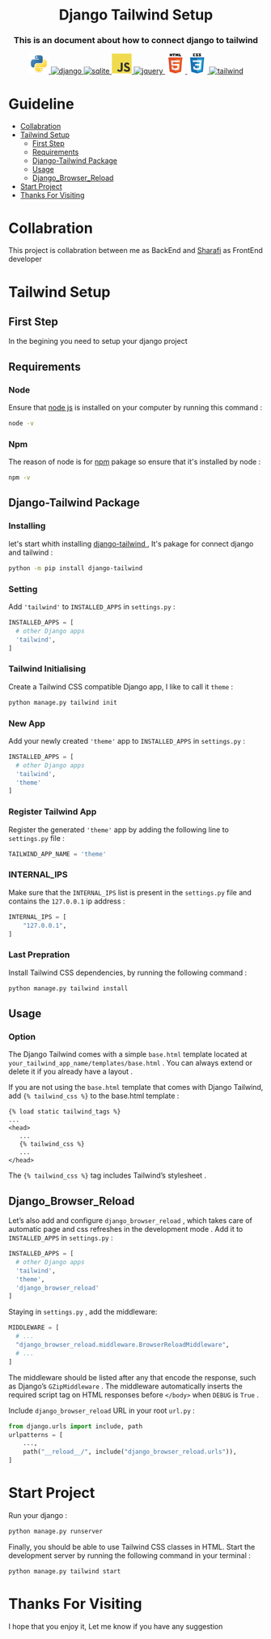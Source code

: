 <div align="center">
<h1 align="center">Django Tailwind Setup</h1>
<h3 align="center">This is an document about how to connect django to tailwind</h3>
</div>
<p align="center">
<a href="https://www.python.org" target="_blank"> <img src="https://raw.githubusercontent.com/devicons/devicon/master/icons/python/python-original.svg" alt="python" width="40" height="40"/> </a>
<a href="https://www.djangoproject.com/" target="_blank" rel="noreferrer"> <img src="https://cdn.worldvectorlogo.com/logos/django.svg" alt="django" width="40" height="40"/> </a>
<a href="https://www.sqlite.org/" target="_blank" rel="noreferrer"> <img src="https://www.vectorlogo.zone/logos/sqlite/sqlite-icon.svg" alt="sqlite" width="40" height="40"/> </a>
<a href="https://developer.mozilla.org/en-US/docs/Web/JavaScript" target="_blank" rel="noreferrer"> <img src="https://raw.githubusercontent.com/devicons/devicon/master/icons/javascript/javascript-original.svg" alt="javascript" width="40" height="40"/> </a>
<a href="https://jquery.com/" target="_blank" rel="noreferrer"> <img src="https://www.vectorlogo.zone/logos/jquery/jquery-vertical.svg" alt="jquery" width="60" height="40"/> </a>
<a href="https://www.w3.org/html/" target="_blank" rel="noreferrer"> <img src="https://raw.githubusercontent.com/devicons/devicon/master/icons/html5/html5-original-wordmark.svg" alt="html5" width="40" height="40"/> </a>
<a href="https://www.w3schools.com/css/" target="_blank" rel="noreferrer"> <img src="https://raw.githubusercontent.com/devicons/devicon/master/icons/css3/css3-original-wordmark.svg" alt="css3" width="40" height="40"/> </a>
<a href="https://tailwindcss.com/" target="_blank" rel="noreferrer"> <img src="https://www.vectorlogo.zone/logos/tailwindcss/tailwindcss-icon.svg" alt="tailwind" width="40" height="40"/> </a>
</p>

# Guideline
- [Collabration](#collabration)
- [Tailwind Setup](#tailwind-setup)
    - [First Step](#first-step)
    - [Requirements](#requirements)
    - [Django-Tailwind Package](#django-tailwind-package)
    - [Usage](#usage)
    - [Django_Browser_Reload](#django_browser_reload)
- [Start Project](#start-project)
- [Thanks For Visiting](#thanks-for-visiting)


# Collabration
This project is collabration between me as BackEnd and <a href='https://github.com/Amir-Sharafi-86'>Sharafi</a> as FrontEnd developer

# Tailwind Setup

## First Step
In the begining you need to setup your django project

## Requirements

### Node
Ensure that <a href='https://nodejs.org/en'>node js</a> is installed on your computer by running this command :
```bash
node -v
```

### Npm
The reason of node is for <a href='https://www.npmjs.com/'>npm</a> pakage so ensure that it's installed by node :
```bash
npm -v
```

## Django-Tailwind Package

### Installing
let's start whith installing  <a href='https://django-tailwind.readthedocs.io/en/latest/installation.html'>django-tailwind
</a>, It's pakage for connect django and tailwind :

```bash
python -m pip install django-tailwind
```

### Setting
Add `'tailwind'` to `INSTALLED_APPS` in `settings.py` :
```python
INSTALLED_APPS = [
  # other Django apps
  'tailwind',
]
```
### Tailwind Initialising
Create a Tailwind CSS compatible Django app, I like to call it `theme` :
```bash
python manage.py tailwind init
```

### New App
Add your newly created `'theme'` app to `INSTALLED_APPS` in `settings.py` :
```python
INSTALLED_APPS = [
  # other Django apps
  'tailwind',
  'theme'
]
```

### Register Tailwind App
Register the generated `'theme'` app by adding the following line to `settings.py` file :
```python
TAILWIND_APP_NAME = 'theme'
```

### INTERNAL_IPS
Make sure that the `INTERNAL_IPS` list is present in the `settings.py` file and contains the `127.0.0.1` ip address :
```python
INTERNAL_IPS = [
    "127.0.0.1",
]
```

### Last Prepration
Install Tailwind CSS dependencies, by running the following command :
```bash
python manage.py tailwind install
```

## Usage

### Option
The Django Tailwind comes with a simple `base.html` template located at `your_tailwind_app_name/templates/base.html` . You can always extend or delete it if you already have a layout .

If you are not using the `base.html` template that comes with Django Tailwind, add `{% tailwind_css %}` to the base.html template :
```django
{% load static tailwind_tags %}
...
<head>
   ...
   {% tailwind_css %}
   ...
</head>
```
The `{% tailwind_css %}` tag includes Tailwind’s stylesheet .

## Django_Browser_Reload
Let’s also add and configure `django_browser_reload` , which takes care of automatic page and css refreshes in the development mode . Add it to `INSTALLED_APPS` in `settings.py` :
```python
INSTALLED_APPS = [
  # other Django apps
  'tailwind',
  'theme',
  'django_browser_reload'
]
```
Staying in `settings.py` , add the middleware:
```python
MIDDLEWARE = [
  # ...
  "django_browser_reload.middleware.BrowserReloadMiddleware",
  # ...
]
```

The middleware should be listed after any that encode the response, such as Django’s `GZipMiddleware` . The middleware automatically inserts the required script tag on HTML responses before `</body>` when `DEBUG` is `True` .

Include `django_browser_reload` URL in your root `url.py` :
```python
from django.urls import include, path
urlpatterns = [
    ...,
    path("__reload__/", include("django_browser_reload.urls")),
]
```

# Start Project
Run your django :
```bash
python manage.py runserver
```

Finally, you should be able to use Tailwind CSS classes in HTML. Start the development server by running the following command in your terminal :
```bash
python manage.py tailwind start
```

# Thanks For Visiting
I hope that you enjoy it, Let me know if you have any suggestion